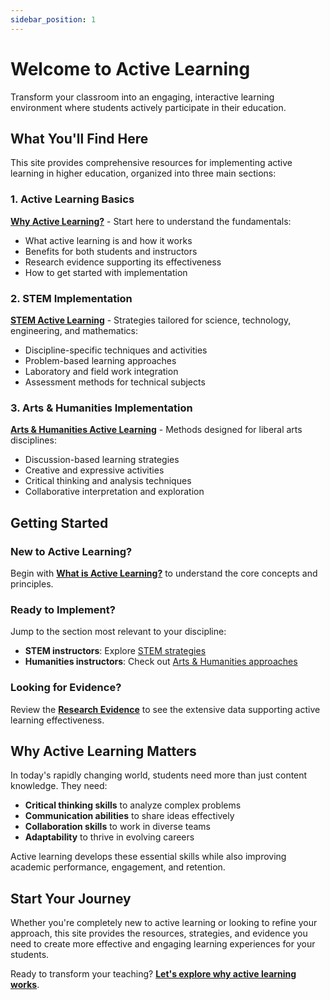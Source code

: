 ```yaml
---
sidebar_position: 1
---
```


# Welcome to Active Learning

Transform your classroom into an engaging, interactive learning environment where students actively participate in their education.

## What You'll Find Here

This site provides comprehensive resources for implementing active learning in higher education, organized into three main sections:

### 1. Active Learning Basics
**[Why Active Learning?](./why/)** - Start here to understand the fundamentals:
- What active learning is and how it works
- Benefits for both students and instructors  
- Research evidence supporting its effectiveness
- How to get started with implementation

### 2. STEM Implementation
**[STEM Active Learning](./stem/)** - Strategies tailored for science, technology, engineering, and mathematics:
- Discipline-specific techniques and activities
- Problem-based learning approaches
- Laboratory and field work integration
- Assessment methods for technical subjects

### 3. Arts & Humanities Implementation  
**[Arts & Humanities Active Learning](./humanities/)** - Methods designed for liberal arts disciplines:
- Discussion-based learning strategies
- Creative and expressive activities
- Critical thinking and analysis techniques
- Collaborative interpretation and exploration

## Getting Started

### New to Active Learning?
Begin with **[What is Active Learning?](./why/what-is-active-learning)** to understand the core concepts and principles.

### Ready to Implement?
Jump to the section most relevant to your discipline:
- **STEM instructors**: Explore [STEM strategies](./stem/)
- **Humanities instructors**: Check out [Arts & Humanities approaches](./humanities/)

### Looking for Evidence?
Review the **[Research Evidence](./why/research-evidence)** to see the extensive data supporting active learning effectiveness.

## Why Active Learning Matters

In today's rapidly changing world, students need more than just content knowledge. They need:
- **Critical thinking skills** to analyze complex problems
- **Communication abilities** to share ideas effectively  
- **Collaboration skills** to work in diverse teams
- **Adaptability** to thrive in evolving careers

Active learning develops these essential skills while also improving academic performance, engagement, and retention.

## Start Your Journey

Whether you're completely new to active learning or looking to refine your approach, this site provides the resources, strategies, and evidence you need to create more effective and engaging learning experiences for your students.

Ready to transform your teaching? **[Let's explore why active learning works](./why/)**.
